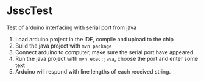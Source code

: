 # JsscTest
Test of arduino interfacing with serial port from java

1. Load arduino project in the IDE, compile and upload to the chip
2. Build the java project with `mvn package`
3. Connect arduino to computer, make sure the serial port have appeared
4. Run the java project with `mvn exec:java`, choose the port and enter some text
5. Arduino will respond with line lengths of each received string.
